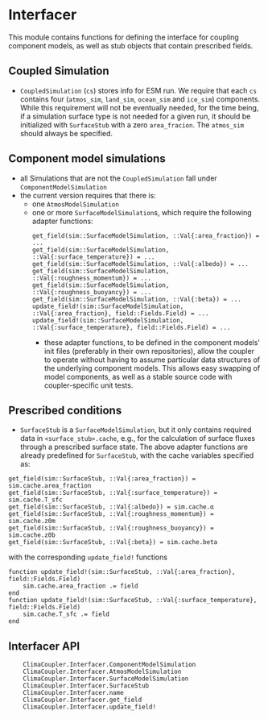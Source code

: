 # Interfacer

This module contains functions for defining the interface for coupling component models, as well as stub objects that contain prescribed fields.

## Coupled Simulation
- `CoupledSimulation` (`cs`) stores info for ESM run. We require that each `cs` contains four (`atmos_sim`, `land_sim`, `ocean_sim` and `ice_sim`) components. While this requirement will not be eventually needed, for the time being, if a simulation surface type is not needed for a given run, it should be initialized with `SurfaceStub` with a zero `area_fracion`. The `atmos_sim` should always be specified.

## Component model simulations
- all Simulations that are not the `CoupledSimulation` fall under `ComponentModelSimulation`
- the current version requires that there is:
    - one `AtmosModelSimulation`
    - one or more `SurfaceModelSimulation`s, which require the following adapter functions:
        ```
        get_field(sim::SurfaceModelSimulation, ::Val{:area_fraction}) = ...
        get_field(sim::SurfaceModelSimulation, ::Val{:surface_temperature}) = ...
        get_field(sim::SurfaceModelSimulation, ::Val{:albedo}) = ...
        get_field(sim::SurfaceModelSimulation, ::Val{:roughness_momentum}) = ...
        get_field(sim::SurfaceModelSimulation, ::Val{:roughness_buoyancy}) = ...
        get_field(sim::SurfaceModelSimulation, ::Val{:beta}) = ...
        update_field!(sim::SurfaceModelSimulation, ::Val{:area_fraction}, field::Fields.Field) = ...
        update_field!(sim::SurfaceModelSimulation, ::Val{:surface_temperature}, field::Fields.Field) = ...
        ```
        - these adapter functions, to be defined in the component models' init files (preferably in their own repositories), allow the coupler to operate without having to assume particular data structures of the underlying component models. This allows easy swapping of model components, as well as a stable source code with coupler-specific unit tests.

## Prescribed conditions
- `SurfaceStub` is a `SurfaceModelSimulation`, but it only contains required data in `<surface_stub>.cache`, e.g., for the calculation of surface fluxes through a prescribed surface state.  The above adapter functions are already predefined for `SurfaceStub`, with the cache variables specified as:
```
get_field(sim::SurfaceStub, ::Val{:area_fraction}) = sim.cache.area_fraction
get_field(sim::SurfaceStub, ::Val{:surface_temperature}) = sim.cache.T_sfc
get_field(sim::SurfaceStub, ::Val{:albedo}) = sim.cache.α
get_field(sim::SurfaceStub, ::Val{:roughness_momentum}) = sim.cache.z0m
get_field(sim::SurfaceStub, ::Val{:roughness_buoyancy}) = sim.cache.z0b
get_field(sim::SurfaceStub, ::Val{:beta}) = sim.cache.beta
```
with the corresponding `update_field!` functions
```
function update_field!(sim::SurfaceStub, ::Val{:area_fraction}, field::Fields.Field)
    sim.cache.area_fraction .= field
end
function update_field!(sim::SurfaceStub, ::Val{:surface_temperature}, field::Fields.Field)
    sim.cache.T_sfc .= field
end
```

## Interfacer API

```@docs
    ClimaCoupler.Interfacer.ComponentModelSimulation
    ClimaCoupler.Interfacer.AtmosModelSimulation
    ClimaCoupler.Interfacer.SurfaceModelSimulation
    ClimaCoupler.Interfacer.SurfaceStub
    ClimaCoupler.Interfacer.name
    ClimaCoupler.Interfacer.get_field
    ClimaCoupler.Interfacer.update_field!
```
